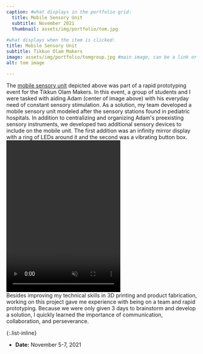 ```yaml
---
caption: #what displays in the portfolio grid:
  title: Mobile Sensory Unit
  subtitle: November 2021
  thumbnail: assets/img/portfolio/tom.jpg
  
#what displays when the item is clicked:
title: Mobile Sensory Unit
subtitle: Tikkun Olam Makers
image: assets/img/portfolio/tomgroup.jpg #main image, can be a link or a file in assets/img/portfolio
alt: tom image

---
```

The [mobile sensory unit](https://tomglobal.org/project?id=615c78c60a3b463bd05551a6) depicted above was part of a rapid prototyping event for the Tikkun Olam Makers. In this event, a group of students and I were tasked with aiding Adam (center of image above) with his everyday need of constant sensory stimulation. As a solution, my team developed a mobile sensory unit modeled after the sensory stations found in pediatric hospitals. In addition to centralizing and organizing Adam's preexisting sensory instruments, we developed two additional sensory devices to include on the mobile unit. The first addition was an infinity mirror display with a ring of LEDs around it and the second was a vibrating button box.  
<video width="300" height="400" controls muted> <source src="assets/img/portfolio/tomvideo.mp4" type="video/mp4"> </video>  
Besides improving my technical skills in 3D printing and product fabrication, working on this project gave me experience with being on a team and rapid prototyping. Because we were only given 3 days to brainstorm and develop a solution, I quickly learned the importance of communication, collaboration, and perseverance.  


{:.list-inline} 
- **Date:** November 5-7, 2021
